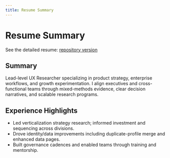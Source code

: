 ```yaml
---
title: Resume Summary
---
```


# Resume Summary

See the detailed resume: [repository version](../resume_summary.md)

## Summary
Lead-level UX Researcher specializing in product strategy, enterprise workflows, and growth experimentation. I align executives and cross-functional teams through mixed-methods evidence, clear decision narratives, and scalable research programs.

## Experience Highlights
- Led verticalization strategy research; informed investment and sequencing across divisions.
- Drove identity/data improvements including duplicate-profile merge and enhanced data pages.
- Built governance cadences and enabled teams through training and mentorship.


